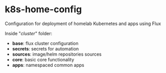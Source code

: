 # k8s-home-config

Configuration for deployment of homelab Kubernetes and apps using Flux

Inside "*cluster*" folder:

- **base**: flux cluster configuration
- **secrets**: secrets for automation
- **sources**: image/helm repositories sources
- **core**: basic core functionality
- **apps**: namespaced common apps
